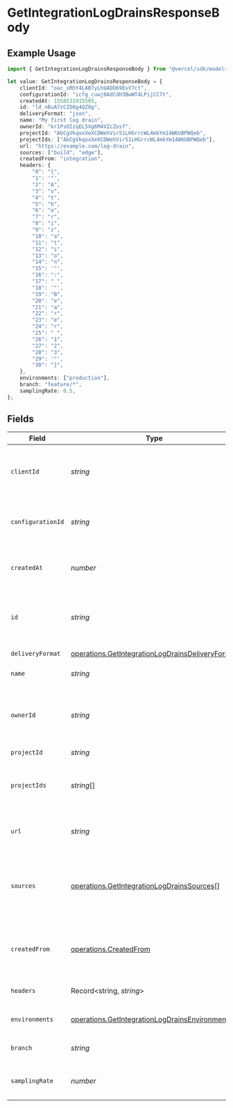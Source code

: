 # GetIntegrationLogDrainsResponseBody

## Example Usage

```typescript
import { GetIntegrationLogDrainsResponseBody } from "@vercel/sdk/models/operations";

let value: GetIntegrationLogDrainsResponseBody = {
    clientId: "oac_xRhY4LAB7yLhUADD69EvV7ct",
    configurationId: "icfg_cuwj0AdCdH3BwWT4LPijCC7t",
    createdAt: 1558531915505,
    id: "ld_nBuA7zCID8g4QZ8g",
    deliveryFormat: "json",
    name: "My first log drain",
    ownerId: "kr1PsOIzqEL5Xg6M4VZcZosf",
    projectId: "AbCgVkqoxXeXCDWehVir51LHGrrcWL4mkYm14W6UBPWQeb",
    projectIds: ["AbCgVkqoxXeXCDWehVir51LHGrrcWL4mkYm14W6UBPWQeb"],
    url: "https://example.com/log-drain",
    sources: ["build", "edge"],
    createdFrom: "integration",
    headers: {
        "0": "{",
        "1": '"',
        "2": "A",
        "3": "u",
        "4": "t",
        "5": "h",
        "6": "o",
        "7": "r",
        "8": "i",
        "9": "z",
        "10": "a",
        "11": "t",
        "12": "i",
        "13": "o",
        "14": "n",
        "15": '"',
        "16": ":",
        "17": " ",
        "18": '"',
        "19": "B",
        "20": "e",
        "21": "a",
        "22": "r",
        "23": "e",
        "24": "r",
        "25": " ",
        "26": "1",
        "27": "2",
        "28": "3",
        "29": '"',
        "30": "}",
    },
    environments: ["production"],
    branch: "feature/*",
    samplingRate: 0.5,
};
```

## Fields

| Field                                                                                                                | Type                                                                                                                 | Required                                                                                                             | Description                                                                                                          | Example                                                                                                              |
| -------------------------------------------------------------------------------------------------------------------- | -------------------------------------------------------------------------------------------------------------------- | -------------------------------------------------------------------------------------------------------------------- | -------------------------------------------------------------------------------------------------------------------- | -------------------------------------------------------------------------------------------------------------------- |
| `clientId`                                                                                                           | *string*                                                                                                             | :heavy_minus_sign:                                                                                                   | The oauth2 client application id that created this log drain                                                         | oac_xRhY4LAB7yLhUADD69EvV7ct                                                                                         |
| `configurationId`                                                                                                    | *string*                                                                                                             | :heavy_minus_sign:                                                                                                   | The client configuration this log drain was created with                                                             | icfg_cuwj0AdCdH3BwWT4LPijCC7t                                                                                        |
| `createdAt`                                                                                                          | *number*                                                                                                             | :heavy_check_mark:                                                                                                   | A timestamp that tells you when the log drain was created                                                            | 1558531915505                                                                                                        |
| `id`                                                                                                                 | *string*                                                                                                             | :heavy_check_mark:                                                                                                   | The unique identifier of the log drain. Always prefixed with `ld_`                                                   | ld_nBuA7zCID8g4QZ8g                                                                                                  |
| `deliveryFormat`                                                                                                     | [operations.GetIntegrationLogDrainsDeliveryFormat](../../models/operations/getintegrationlogdrainsdeliveryformat.md) | :heavy_minus_sign:                                                                                                   | The delivery log format                                                                                              | json                                                                                                                 |
| `name`                                                                                                               | *string*                                                                                                             | :heavy_check_mark:                                                                                                   | The name of the log drain                                                                                            | My first log drain                                                                                                   |
| `ownerId`                                                                                                            | *string*                                                                                                             | :heavy_check_mark:                                                                                                   | The identifier of the team or user whose events will trigger the log drain                                           | kr1PsOIzqEL5Xg6M4VZcZosf                                                                                             |
| `projectId`                                                                                                          | *string*                                                                                                             | :heavy_minus_sign:                                                                                                   | N/A                                                                                                                  | AbCgVkqoxXeXCDWehVir51LHGrrcWL4mkYm14W6UBPWQeb                                                                       |
| `projectIds`                                                                                                         | *string*[]                                                                                                           | :heavy_minus_sign:                                                                                                   | The identifier of the projects this log drain is associated with                                                     | AbCgVkqoxXeXCDWehVir51LHGrrcWL4mkYm14W6UBPWQeb                                                                       |
| `url`                                                                                                                | *string*                                                                                                             | :heavy_check_mark:                                                                                                   | The URL to call when logs are generated                                                                              | https://example.com/log-drain                                                                                        |
| `sources`                                                                                                            | [operations.GetIntegrationLogDrainsSources](../../models/operations/getintegrationlogdrainssources.md)[]             | :heavy_minus_sign:                                                                                                   | The sources from which logs are currently being delivered to this log drain.                                         | [<br/>"build",<br/>"edge"<br/>]                                                                                      |
| `createdFrom`                                                                                                        | [operations.CreatedFrom](../../models/operations/createdfrom.md)                                                     | :heavy_minus_sign:                                                                                                   | Whether the log drain was created by an integration or by a user                                                     | integration                                                                                                          |
| `headers`                                                                                                            | Record<string, *string*>                                                                                             | :heavy_minus_sign:                                                                                                   | The headers to send with the request                                                                                 | {"Authorization": "Bearer 123"}                                                                                      |
| `environments`                                                                                                       | [operations.GetIntegrationLogDrainsEnvironments](../../models/operations/getintegrationlogdrainsenvironments.md)[]   | :heavy_check_mark:                                                                                                   | The environment of log drain                                                                                         | [<br/>"production"<br/>]                                                                                             |
| `branch`                                                                                                             | *string*                                                                                                             | :heavy_minus_sign:                                                                                                   | The branch regexp of log drain                                                                                       | feature/*                                                                                                            |
| `samplingRate`                                                                                                       | *number*                                                                                                             | :heavy_minus_sign:                                                                                                   | The sampling rate of log drain                                                                                       | 0.5                                                                                                                  |